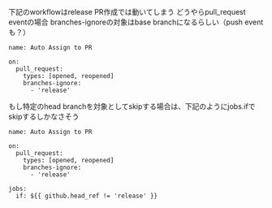 下記のworkflowはrelease PR作成では動いてしまう
どうやらpull_request eventの場合 branches-ignoreの対象はbase branchになるらしい（push eventも？）

```
name: Auto Assign to PR

on:
  pull_request:
    types: [opened, reopened]
    branches-ignore:
      - 'release'
```

もし特定のhead branchを対象としてskipする場合は、下記のようにjobs.ifでskipするしかなさそう

```
name: Auto Assign to PR

on:
  pull_request:
    types: [opened, reopened]
    branches-ignore:
      - 'release'

jobs:
  if: ${{ github.head_ref != 'release' }}
```
